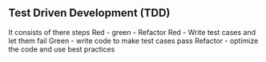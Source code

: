 ## Test Driven Development (TDD)

It consists of there steps Red - green - Refactor
Red - Write test cases and let them fail
Green - write code to make test cases pass
Refactor - optimize the code and use best practices
